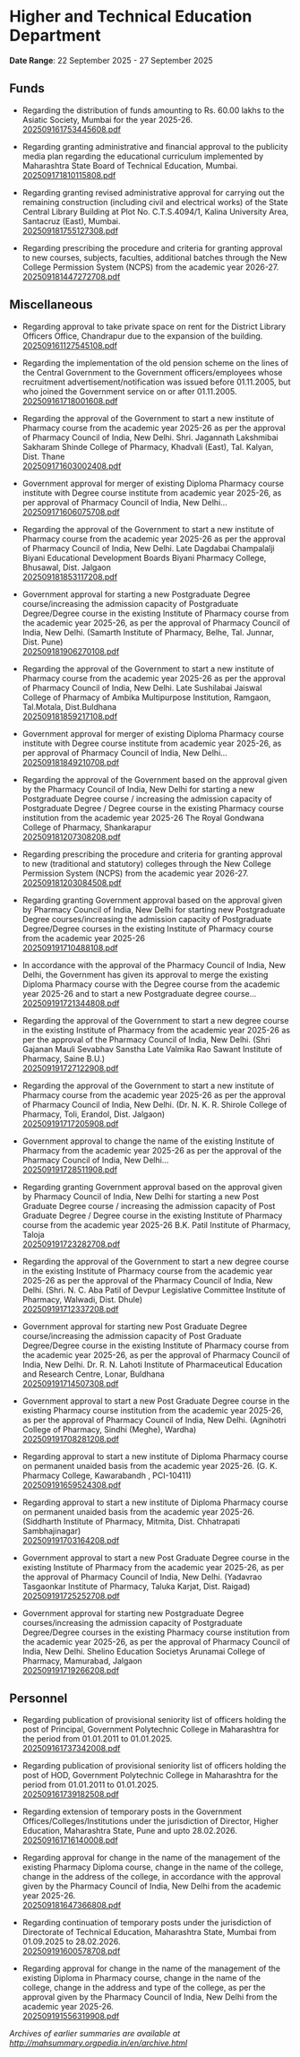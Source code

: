 # Higher and Technical Education Department

**Date Range**: 22 September 2025 - 27 September 2025


## Funds
- Regarding the distribution of funds amounting to Rs. 60.00 lakhs to the Asiatic Society, Mumbai for the year 2025-26.\
  [202509161753445608.pdf](https://gr.maharashtra.gov.in/Site/Upload/Government%20Resolutions/English/202509161753445608.pdf)

- Regarding granting administrative and financial approval to the publicity media plan regarding the educational curriculum implemented by Maharashtra State Board of Technical Education, Mumbai.\
  [202509171810115808.pdf](https://gr.maharashtra.gov.in/Site/Upload/Government%20Resolutions/English/202509171810115808.pdf)

- Regarding granting revised administrative approval for carrying out the remaining construction (including civil and electrical works) of the State Central Library Building at Plot No. C.T.S.4094/1, Kalina University Area, Santacruz (East), Mumbai.\
  [202509181755127308.pdf](https://gr.maharashtra.gov.in/Site/Upload/Government%20Resolutions/English/202509181755127308...pdf)

- Regarding prescribing the procedure and criteria for granting approval to new courses, subjects, faculties, additional batches through the New College Permission System (NCPS) from the academic year 2026-27.\
  [202509181447272708.pdf](https://gr.maharashtra.gov.in/Site/Upload/Government%20Resolutions/English/202509181447272708.pdf)

## Miscellaneous
- Regarding approval to take private space on rent for the District Library Officers Office, Chandrapur due to the expansion of the building.\
  [202509161127545108.pdf](https://gr.maharashtra.gov.in/Site/Upload/Government%20Resolutions/English/202509161127545108.pdf)

- Regarding the implementation of the old pension scheme on the lines of the Central Government to the Government officers/employees whose recruitment advertisement/notification was issued before 01.11.2005, but who joined the Government service on or after 01.11.2005.\
  [202509161718001608.pdf](https://gr.maharashtra.gov.in/Site/Upload/Government%20Resolutions/English/202509161718001608.pdf)

- Regarding the approval of the Government to start a new institute of Pharmacy course from the academic year 2025-26 as per the approval of Pharmacy Council of India, New Delhi. Shri. Jagannath Lakshmibai Sakharam Shinde College of Pharmacy, Khadvali (East), Tal. Kalyan, Dist. Thane\
  [202509171603002408.pdf](https://gr.maharashtra.gov.in/Site/Upload/Government%20Resolutions/English/202509171603002408.pdf)

- Government approval for merger of existing Diploma Pharmacy course institute with Degree course institute from academic year 2025-26, as per approval of Pharmacy Council of India, New Delhi...\
  [202509171606075708.pdf](https://gr.maharashtra.gov.in/Site/Upload/Government%20Resolutions/English/202509171606075708.pdf)

- Regarding the approval of the Government to start a new institute of Pharmacy course from the academic year 2025-26 as per the approval of Pharmacy Council of India, New Delhi. Late Dagdabai Champalalji Biyani Educational Development Boards Biyani Pharmacy College, Bhusawal, Dist. Jalgaon\
  [202509181853117208.pdf](https://gr.maharashtra.gov.in/Site/Upload/Government%20Resolutions/English/202509181853117208.pdf)

- Government approval for starting a new Postgraduate Degree course/increasing the admission capacity of Postgraduate Degree/Degree course in the existing Institute of Pharmacy course from the academic year 2025-26, as per the approval of Pharmacy Council of India, New Delhi. (Samarth Institute of Pharmacy, Belhe, Tal. Junnar, Dist. Pune)\
  [202509181906270108.pdf](https://gr.maharashtra.gov.in/Site/Upload/Government%20Resolutions/English/202509181906270108.pdf)

- Regarding the approval of the Government to start a new institute of Pharmacy course from the academic year 2025-26 as per the approval of Pharmacy Council of India, New Delhi. Late Sushilabai Jaiswal College of Pharmacy of Ambika Multipurpose Institution, Ramgaon, Tal.Motala, Dist.Buldhana\
  [202509181859217108.pdf](https://gr.maharashtra.gov.in/Site/Upload/Government%20Resolutions/English/202509181859217108.pdf)

- Government approval for merger of existing Diploma Pharmacy course institute with Degree course institute from academic year 2025-26, as per approval of Pharmacy Council of India, New Delhi...\
  [202509181849210708.pdf](https://gr.maharashtra.gov.in/Site/Upload/Government%20Resolutions/English/202509181849210708.pdf)

- Regarding the approval of the Government based on the approval given by the Pharmacy Council of India, New Delhi for starting a new Postgraduate Degree course / increasing the admission capacity of Postgraduate Degree / Degree course in the existing Pharmacy course institution from the academic year 2025-26 The Royal Gondwana College of Pharmacy, Shankarapur\
  [202509181207308208.pdf](https://gr.maharashtra.gov.in/Site/Upload/Government%20Resolutions/English/202509181207308208.pdf)

- Regarding prescribing the procedure and criteria for granting approval to new (traditional and statutory) colleges through the New College Permission System (NCPS) from the academic year 2026-27.\
  [202509181203084508.pdf](https://gr.maharashtra.gov.in/Site/Upload/Government%20Resolutions/English/202509181203084508.pdf)

- Regarding granting Government approval based on the approval given by Pharmacy Council of India, New Delhi for starting new Postgraduate Degree courses/increasing the admission capacity of Postgraduate Degree/Degree courses in the existing Institute of Pharmacy course from the academic year 2025-26\
  [202509191710488108.pdf](https://gr.maharashtra.gov.in/Site/Upload/Government%20Resolutions/English/202509191710488108.pdf)

- In accordance with the approval of the Pharmacy Council of India, New Delhi, the Government has given its approval to merge the existing Diploma Pharmacy course with the Degree course from the academic year 2025-26 and to start a new Postgraduate degree course...\
  [202509191721344808.pdf](https://gr.maharashtra.gov.in/Site/Upload/Government%20Resolutions/English/202509191721344808.pdf)

- Regarding the approval of the Government to start a new degree course in the existing Institute of Pharmacy from the academic year 2025-26 as per the approval of the Pharmacy Council of India, New Delhi. (Shri Gajanan Mauli Sevabhav Sanstha Late Valmika Rao Sawant Institute of Pharmacy, Saine B.U.)\
  [202509191727122908.pdf](https://gr.maharashtra.gov.in/Site/Upload/Government%20Resolutions/English/202509191727122908.pdf)

- Regarding the approval of the Government to start a new institute of Pharmacy course from the academic year 2025-26 as per the approval of Pharmacy Council of India, New Delhi. (Dr. N. K. R. Shirole College of Pharmacy, Toli, Erandol, Dist. Jalgaon)\
  [202509191717205908.pdf](https://gr.maharashtra.gov.in/Site/Upload/Government%20Resolutions/English/202509191717205908.pdf)

- Government approval to change the name of the existing Institute of Pharmacy from the academic year 2025-26 as per the approval of the Pharmacy Council of India, New Delhi...\
  [202509191728511908.pdf](https://gr.maharashtra.gov.in/Site/Upload/Government%20Resolutions/English/202509191728511908.pdf)

- Regarding granting Government approval based on the approval given by Pharmacy Council of India, New Delhi for starting a new Post Graduate Degree course / increasing the admission capacity of Post Graduate Degree / Degree course in the existing Institute of Pharmacy course from the academic year 2025-26 B.K. Patil Institute of Pharmacy, Taloja\
  [202509191723282708.pdf](https://gr.maharashtra.gov.in/Site/Upload/Government%20Resolutions/English/202509191723282708.pdf)

- Regarding the approval of the Government to start a new degree course in the existing Institute of Pharmacy course from the academic year 2025-26 as per the approval of the Pharmacy Council of India, New Delhi. (Shri. N. C. Aba Patil of Devpur Legislative Committee Institute of Pharmacy, Walwadi, Dist. Dhule)\
  [202509191712337208.pdf](https://gr.maharashtra.gov.in/Site/Upload/Government%20Resolutions/English/202509191712337208.pdf)

- Government approval for starting new Post Graduate Degree course/increasing the admission capacity of Post Graduate Degree/Degree course in the existing Institute of Pharmacy course from the academic year 2025-26, as per the approval of Pharmacy Council of India, New Delhi. Dr. R. N. Lahoti Institute of Pharmaceutical Education and Research Centre, Lonar, Buldhana\
  [202509191714507308.pdf](https://gr.maharashtra.gov.in/Site/Upload/Government%20Resolutions/English/202509191714507308.pdf)

- Government approval to start a new Post Graduate Degree course in the existing Pharmacy course institution from the academic year 2025-26, as per the approval of Pharmacy Council of India, New Delhi. (Agnihotri College of Pharmacy, Sindhi (Meghe), Wardha)\
  [202509191708281208.pdf](https://gr.maharashtra.gov.in/Site/Upload/Government%20Resolutions/English/202509191708281208.pdf)

- Regarding approval to start a new institute of Diploma Pharmacy course on permanent unaided basis from the academic year 2025-26. (G. K. Pharmacy College, Kawarabandh , PCI-10411)\
  [202509191659524308.pdf](https://gr.maharashtra.gov.in/Site/Upload/Government%20Resolutions/English/202509191659524308.pdf)

- Regarding approval to start a new institute of Diploma Pharmacy course on permanent unaided basis from the academic year 2025-26. (Siddharth Institute of Pharmacy, Mitmita, Dist. Chhatrapati Sambhajinagar)\
  [202509191703164208.pdf](https://gr.maharashtra.gov.in/Site/Upload/Government%20Resolutions/English/202509191703164208.pdf)

- Government approval to start a new Post Graduate Degree course in the existing Institute of Pharmacy from the academic year 2025-26, as per the approval of Pharmacy Council of India, New Delhi. (Yadavrao Tasgaonkar Institute of Pharmacy, Taluka Karjat, Dist. Raigad)\
  [202509191725252708.pdf](https://gr.maharashtra.gov.in/Site/Upload/Government%20Resolutions/English/202509191725252708.pdf)

- Government approval for starting new Postgraduate Degree courses/increasing the admission capacity of Postgraduate Degree/Degree courses in the existing Pharmacy course institution from the academic year 2025-26, as per the approval of Pharmacy Council of India, New Delhi. Shelino Education Societys Arunamai College of Pharmacy, Mamurabad, Jalgaon\
  [202509191719266208.pdf](https://gr.maharashtra.gov.in/Site/Upload/Government%20Resolutions/English/202509191719266208.pdf)

## Personnel
- Regarding publication of provisional seniority list of officers holding the post of Principal, Government Polytechnic College in Maharashtra for the period from 01.01.2011 to 01.01.2025.\
  [202509161737342008.pdf](https://gr.maharashtra.gov.in/Site/Upload/Government%20Resolutions/English/202509161737342008.pdf)

- Regarding publication of provisional seniority list of officers holding the post of HOD, Government Polytechnic College in Maharashtra for the period from 01.01.2011 to 01.01.2025.\
  [202509161739182508.pdf](https://gr.maharashtra.gov.in/Site/Upload/Government%20Resolutions/English/202509161739182508.pdf)

- Regarding extension of temporary posts in the Government Offices/Colleges/Institutions under the jurisdiction of Director, Higher Education, Maharashtra State, Pune and upto 28.02.2026.\
  [202509161716140008.pdf](https://gr.maharashtra.gov.in/Site/Upload/Government%20Resolutions/English/202509161716140008.pdf)

- Regarding approval for change in the name of the management of the existing Pharmacy Diploma course, change in the name of the college, change in the address of the college, in accordance with the approval given by the Pharmacy Council of India, New Delhi from the academic year 2025-26.\
  [202509181647366808.pdf](https://gr.maharashtra.gov.in/Site/Upload/Government%20Resolutions/English/202509181647366808.pdf)

- Regarding continuation of temporary posts under the jurisdiction of Directorate of Technical Education, Maharashtra State, Mumbai from 01.09.2025 to 28.02.2026.\
  [202509191600578708.pdf](https://gr.maharashtra.gov.in/Site/Upload/Government%20Resolutions/English/202509191600578708.pdf)

- Regarding approval for change in the name of the management of the existing Diploma in Pharmacy course, change in the name of the college, change in the address and type of the college, as per the approval given by the Pharmacy Council of India, New Delhi from the academic year 2025-26.\
  [202509191556319908.pdf](https://gr.maharashtra.gov.in/Site/Upload/Government%20Resolutions/English/202509191556319908.pdf)


*Archives of earlier summaries are available at http://mahsummary.orgpedia.in/en/archive.html*